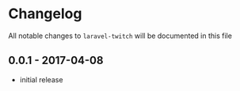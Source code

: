 # Changelog

All notable changes to `laravel-twitch` will be documented in this file

## 0.0.1 - 2017-04-08

- initial release

